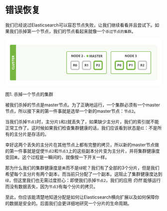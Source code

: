 # 错误恢复

我们已经说过Elasticsearch可以容忍节点失败，让我们继续看看并且尝试下。如果我们杀掉第一个节点，我们的节点看起来就像一个`杀过节点的集群`。

![杀掉一个节点的集群](../images/elas_0206.png "杀掉一个节点的集群")

图1. 杀掉一个节点的集群

被我们杀掉的节点是master节点。为了正确地运行，一个集群必须有一个master节点，所以接下来的第一件事就是选举一个新的master节点：`节点2`。

当我们杀掉`节点1`时，主分片`1`和`2`就丢失了，如果缺少主分片，我们的索引就不能正常工作了。这时候如果我们检查集群健康的话，我们应该看到状态是`红`：不是所有的主分片是存活的。

幸好这两个丢失的主分片在其他节点上都有完整的拷贝，所以新的master节点做的第一件事就是促使`节点2`和`节点3`上的这些副本分片变为主分片，并将集群健康度变回`黄`。这个过程是一瞬间的，就像按一下开关一样。

那为什么我们的集群健康度是`黄`而不是`绿`呢？我们有了全部的3个分片，但是我们希望每个主分片有两个副本，而当前只分配了一个副本。这阻止了集群健康度达到`绿`，但这里我们也无需过度担心：即使我们杀掉`节点2`，我们的应用 _仍然_ 能够运行而没有数据丢失，因为`节点3`有每个分片的拷贝。

至此，你应该能清楚地知道分配是如何让Elasticsearch横向扩展以及如何保障你的数据是安全的。后面我们会更详细地研究一个分片的生命周期。
